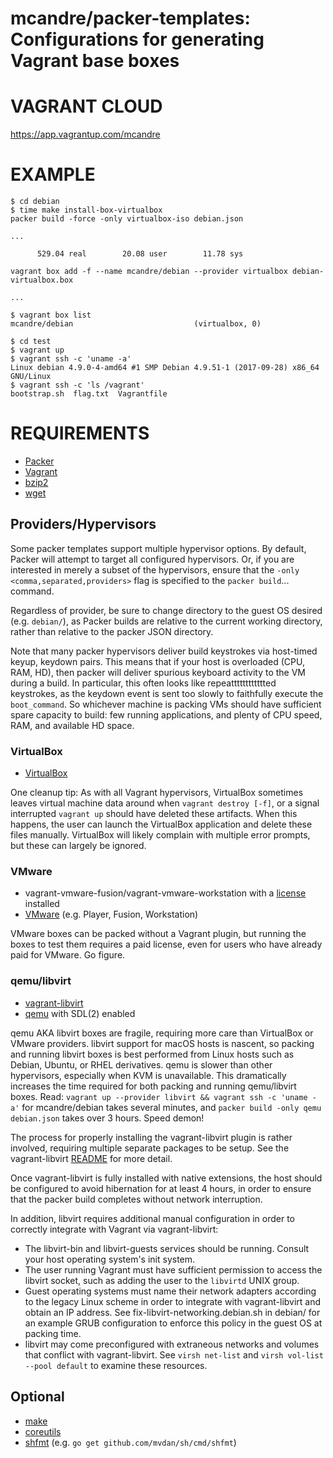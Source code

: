 # mcandre/packer-templates: Configurations for generating Vagrant base boxes

# VAGRANT CLOUD

https://app.vagrantup.com/mcandre

# EXAMPLE

```console
$ cd debian
$ time make install-box-virtualbox
packer build -force -only virtualbox-iso debian.json

...

      529.04 real        20.08 user        11.78 sys

vagrant box add -f --name mcandre/debian --provider virtualbox debian-virtualbox.box

...

$ vagrant box list
mcandre/debian                           (virtualbox, 0)

$ cd test
$ vagrant up
$ vagrant ssh -c 'uname -a'
Linux debian 4.9.0-4-amd64 #1 SMP Debian 4.9.51-1 (2017-09-28) x86_64 GNU/Linux
$ vagrant ssh -c 'ls /vagrant'
bootstrap.sh  flag.txt	Vagrantfile
```

# REQUIREMENTS

* [Packer](https://www.packer.io/)
* [Vagrant](https://www.vagrantup.com/)
* [bzip2](http://www.bzip.org)
* [wget](https://www.gnu.org/software/wget/)

## Providers/Hypervisors

Some packer templates support multiple hypervisor options. By default, Packer will attempt to target all configured hypervisors. Or, if you are interested in merely a subset of the hypervisors, ensure that the `-only <comma,separated,providers>` flag is specified to the `packer build`... command.

Regardless of provider, be sure to change directory to the guest OS desired (e.g. `debian/`), as Packer builds are relative to the current working directory, rather than relative to the packer JSON directory.

Note that many packer hypervisors deliver build keystrokes via host-timed keyup, keydown pairs. This means that if your host is overloaded (CPU, RAM, HD), then packer will deliver spurious keyboard activity to the VM during a build. In particular, this often looks like repeatttttttttttted keystrokes, as the keydown event is sent too slowly to faithfully execute the `boot_command`. So whichever machine is packing VMs should have sufficient spare capacity to build: few running applications, and plenty of CPU speed, RAM, and available HD space.

### VirtualBox

* [VirtualBox](https://www.virtualbox.org/wiki/Downloads)

One cleanup tip: As with all Vagrant hypervisors, VirtualBox sometimes leaves virtual machine data around when `vagrant destroy [-f]`, or a signal interrupted `vagrant up` should have deleted these artifacts. When this happens, the user can launch the VirtualBox application and delete these files manually. VirtualBox will likely complain with multiple error prompts, but these can largely be ignored.

### VMware

* vagrant-vmware-fusion/vagrant-vmware-workstation with a [license](https://www.vagrantup.com/docs/vmware/installation.html) installed
* [VMware](https://www.vmware.com/) (e.g. Player, Fusion, Workstation)

VMware boxes can be packed without a Vagrant plugin, but running the boxes to test them requires a paid license, even for users who have already paid for VMware. Go figure.

### qemu/libvirt

* [vagrant-libvirt](https://github.com/vagrant-libvirt/vagrant-libvirt)
* [qemu](https://www.qemu.org/) with SDL(2) enabled

qemu AKA libvirt boxes are fragile, requiring more care than VirtualBox or VMware providers. libvirt support for macOS hosts is nascent, so packing and running libvirt boxes is best performed from Linux hosts such as Debian, Ubuntu, or RHEL derivatives. qemu is slower than other hypervisors, especially when KVM is unavailable. This dramatically increases the time required for both packing and running qemu/libvirt boxes. Read: `vagrant up --provider libvirt && vagrant ssh -c 'uname -a'` for mcandre/debian takes several minutes, and `packer build -only qemu debian.json` takes over 3 hours. Speed demon!

The process for properly installing the vagrant-libvirt plugin is rather involved, requiring multiple separate packages to be setup. See the vagrant-libvirt [README](https://github.com/vagrant-libvirt/vagrant-libvirt/blob/master/README.md) for more detail.

Once vagrant-libvirt is fully installed with native extensions, the host should be configured to avoid hibernation for at least 4 hours, in order to ensure that the packer build completes without network interruption.

In addition, libvirt requires additional manual configuration in order to correctly integrate with Vagrant via vagrant-libvirt:

* The libvirt-bin and libvirt-guests services should be running. Consult your host operating system's init system.
* The user running Vagrant must have sufficient permission to access the libvirt socket, such as adding the user to the `libvirtd` UNIX group.
* Guest operating systems must name their network adapters according to the legacy Linux scheme in order to integrate with vagrant-libvirt and obtain an IP address. See fix-libvirt-networking.debian.sh in debian/ for an example GRUB configuration to enforce this policy in the guest OS at packing time.
* libvirt may come preconfigured with extraneous networks and volumes that conflict with vagrant-libvirt. See `virsh net-list` and `virsh vol-list --pool default` to examine these resources.

## Optional

* [make](https://www.gnu.org/software/make://www.gnu.org/software/make/)
* [coreutils](https://www.gnu.org/software/coreutils/coreutils.html)
* [shfmt](https://github.com/mvdan/sh) (e.g. `go get github.com/mvdan/sh/cmd/shfmt`)

